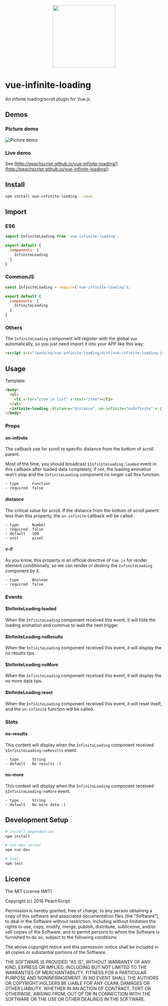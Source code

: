 <p align="center"><img width="200" src="./doc/logo.png"></p>

# vue-infinite-loading
An infinite loading/scroll plugin for Vue.js

## Demos

### Picture demo

![Picture demo](./doc/demo.gif)

### Live demo

See [http://peachscript.github.io/vue-infinite-loading/](http://peachscript.github.io/vue-infinite-loading/)

## Install
```bash
npm install vue-infinite-loading --save
```

## Import

### ES6
```js
import InfiniteLoading from 'vue-infinite-loading';

export default {
  components: {
    InfiniteLoading
  }
}
```

### CommonJS
```js
const InfiniteLoading = require('vue-infinite-loading');

export default {
  components: {
    InfiniteLoading
  }
}
```

### Others
The `InfiniteLoading` component will register with the global `Vue` automatically, so you just need import it into your APP like this way:
```html
<script src="/path/to/vue-infinite-loading/dist/vue-infinite-loading.js"></script>
```

## Usage
Template:
```html
<body>
  <ul>
    <li v-for="item in list" v-text="item"></li>
  </ul>
  <infinite-loading :distance="distance" :on-infinite="onInfinite" v-if="isLoadedAllData"></infinite-loading>
</body>
```
### Props

#### on-infinite
The callback use for scroll to specific distance from the bottom of scroll parent.

Most of the time, you should broadcast `$InfiniteLoading:loaded` event in this callback after loaded data completely, if not, the loading animation won't stop and the `InfiniteLoading` component no longer call this function.
```
- type      Function
- required  false
```

#### distance
The critical value for scroll. If the distance from the bottom of scroll parent less than this property, the `on-infinite` callback will be called .
```
- type      Number
- required  false
- default   100
- unit      pixel
```

#### v-if
As you know, this property is an official directive of `Vue.js` for render element conditionally, so we can render or destroy the `InfiniteLoading` component by it.
```
- type      Boolean
- required  false
```

### Events

#### $InfiniteLoading:loaded
When the `InfiniteLoading` component received this event, it will hide the loading animation and continue to wait the next trigger.

#### $InfiniteLoading:noResults
When the `InfiniteLoading` component received this event, it will display the no results tips.

#### $InfiniteLoading:noMore
When the `InfiniteLoading` component received this event, it will display the no more data tips.

#### $InfiniteLoading:reset
When the `InfiniteLoading` component received this event, it will reset itself, and the `on-infinite` function will be called.

### Slots

#### no-results
This content will display when the `InfiniteLoading` component received `$InfiniteLoading:noResults` event.
```
- type      String
- default   No results :(
```

#### no-more
This content will display when the `InfiniteLoading` component received `$InfiniteLoading:noMore` event.
```
- type      String
- default   No more data :)
```

## Development Setup
```bash
# install dependencies
npm install

# run dev-server
npm run dev

# test
npm test
```

## Licence
The MIT License (MIT)

Copyright (c) 2016 PeachScript

Permission is hereby granted, free of charge, to any person obtaining a copy
of this software and associated documentation files (the "Software"), to deal
in the Software without restriction, including without limitation the rights
to use, copy, modify, merge, publish, distribute, sublicense, and/or sell
copies of the Software, and to permit persons to whom the Software is
furnished to do so, subject to the following conditions:

The above copyright notice and this permission notice shall be included in all
copies or substantial portions of the Software.

THE SOFTWARE IS PROVIDED "AS IS", WITHOUT WARRANTY OF ANY KIND, EXPRESS OR
IMPLIED, INCLUDING BUT NOT LIMITED TO THE WARRANTIES OF MERCHANTABILITY,
FITNESS FOR A PARTICULAR PURPOSE AND NONINFRINGEMENT. IN NO EVENT SHALL THE
AUTHORS OR COPYRIGHT HOLDERS BE LIABLE FOR ANY CLAIM, DAMAGES OR OTHER
LIABILITY, WHETHER IN AN ACTION OF CONTRACT, TORT OR OTHERWISE, ARISING FROM,
OUT OF OR IN CONNECTION WITH THE SOFTWARE OR THE USE OR OTHER DEALINGS IN THE
SOFTWARE.
